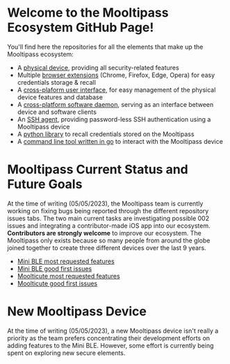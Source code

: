 # Welcome to the Mooltipass Ecosystem GitHub Page!
You'll find here the repositories for all the elements that make up the Mooltipass ecosystem:
- A <a href="https://github.com/mooltipass/minible_hw">physical device</a>, providing all security-related features  
- Multiple <a href="https://github.com/mooltipass/extension">browser extensions</a> (Chrome, Firefox, Edge, Opera) for easy credentials storage & recall  
- A <a href="https://github.com/mooltipass/moolticute">cross-plaform user interface</a>, for easy management of the physical device features and database  
- A <a href="https://github.com/mooltipass/moolticute">cross-platform software daemon</a>, serving as an interface between device and software clients  
- An <a href="https://github.com/raoulh/mc-agent">SSH agent</a>, providing password-less SSH authentication using a Mooltipass device  
- A <a href="https://github.com/oSquat/mooltipy">python library</a> to recall credentials stored on the Mooltipass
- A <a href="https://github.com/raoulh/mc-cli">command line tool written in go</a> to interact with the Mooltipass device

# Mooltipass Current Status and Future Goals
At the time of writing (05/05/2023), the Mooltipass team is currently working on fixing bugs being reported through the different repository issues tabs. The two main current tasks are investigating possible 002 issues and integrating a contributor-made iOS app into our ecosystem.
<b>Contributors are strongly welcome</b> to improve our ecosystem. The Mooltipass only exists because so many people from around the globe joined together to create three different devices over the last 9 years.
- <a href="https://github.com/mooltipass/minible/issues?q=is%3Aissue+is%3Aopen+sort%3Areactions-%2B1-desc">Mini BLE most requested features</a>
- <a href="https://github.com/mooltipass/minible/labels/good%20first%20issue">Mini BLE good first issues</a>
- <a href="https://github.com/mooltipass/moolticute/issues?q=is%3Aissue+is%3Aopen+sort%3Areactions-%2B1-desc">Moolticute most requested features</a>
- <a href="https://github.com/mooltipass/moolticute/labels/good%20first%20issue">Moolticute good first issues</a>

# New Mooltipass Device
At the time of writing (05/05/2023), a new Mooltipass device isn't really a priority as the team prefers concentrating their development efforts on adding features to the Mini BLE. However, some effort is currently being spent on exploring new secure elements.
